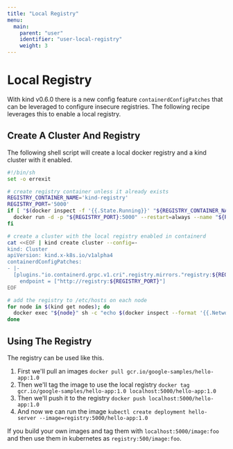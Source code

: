 ```yaml
---
title: "Local Registry"
menu:
  main:
    parent: "user"
    identifier: "user-local-registry"
    weight: 3
---
```

# Local Registry

With kind v0.6.0 there is a new config feature `containerdConfigPatches` that can
be leveraged to configure insecure registries.
The following recipe leverages this to enable a local registry.

## Create A Cluster And Registry

The following shell script will create a local docker registry and a kind cluster
with it enabled.

```bash
#!/bin/sh
set -o errexit

# create registry container unless it already exists 
REGISTRY_CONTAINER_NAME='kind-registry'
REGISTRY_PORT='5000'
if [ "$(docker inspect -f '{{.State.Running}}' "${REGISTRY_CONTAINER_NAME}")" != 'true' ]; then
  docker run -d -p "${REGISTRY_PORT}:5000" --restart=always --name "${REGISTRY_CONTAINER_NAME}" registry:2
fi

# create a cluster with the local registry enabled in containerd
cat <<EOF | kind create cluster --config=-
kind: Cluster
apiVersion: kind.x-k8s.io/v1alpha4
containerdConfigPatches: 
- |-
  [plugins."io.containerd.grpc.v1.cri".registry.mirrors."registry:${REGISTRY_PORT}"]
    endpoint = ["http://registry:${REGISTRY_PORT}"]
EOF

# add the registry to /etc/hosts on each node
for node in $(kind get nodes); do
  docker exec "${node}" sh -c "echo $(docker inspect --format '{{.NetworkSettings.IPAddress }}' "${REGISTRY_CONTAINER_NAME}") registry >> /etc/hosts"
done
```

## Using The Registry

The registry can be used like this.

1. First we'll pull an images `docker pull gcr.io/google-samples/hello-app:1.0`
2. Then we'll tag the image to use the local registry `docker tag gcr.io/google-samples/hello-app:1.0 localhost:5000/hello-app:1.0`
3. Then we'll push it to the registry `docker push localhost:5000/hello-app:1.0`
4. And now we can run the image `kubectl create deployment hello-server --image=registry:5000/hello-app:1.0`

If you build your own images and tag them with `localhost:5000/image:foo` and then use
them in kubernetes as `registry:500/image:foo`.
